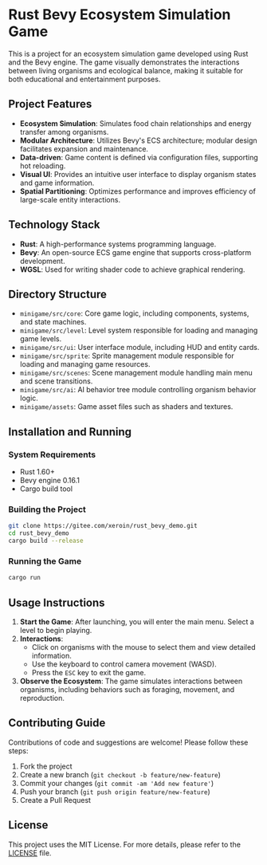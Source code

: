 

# Rust Bevy Ecosystem Simulation Game

This is a project for an ecosystem simulation game developed using Rust and the Bevy engine. The game visually demonstrates the interactions between living organisms and ecological balance, making it suitable for both educational and entertainment purposes.

## Project Features

- **Ecosystem Simulation**: Simulates food chain relationships and energy transfer among organisms.
- **Modular Architecture**: Utilizes Bevy's ECS architecture; modular design facilitates expansion and maintenance.
- **Data-driven**: Game content is defined via configuration files, supporting hot reloading.
- **Visual UI**: Provides an intuitive user interface to display organism states and game information.
- **Spatial Partitioning**: Optimizes performance and improves efficiency of large-scale entity interactions.

## Technology Stack

- **Rust**: A high-performance systems programming language.
- **Bevy**: An open-source ECS game engine that supports cross-platform development.
- **WGSL**: Used for writing shader code to achieve graphical rendering.

## Directory Structure

- `minigame/src/core`: Core game logic, including components, systems, and state machines.
- `minigame/src/level`: Level system responsible for loading and managing game levels.
- `minigame/src/ui`: User interface module, including HUD and entity cards.
- `minigame/src/sprite`: Sprite management module responsible for loading and managing game resources.
- `minigame/src/scenes`: Scene management module handling main menu and scene transitions.
- `minigame/src/ai`: AI behavior tree module controlling organism behavior logic.
- `minigame/assets`: Game asset files such as shaders and textures.

## Installation and Running

### System Requirements

- Rust 1.60+
- Bevy engine 0.16.1
- Cargo build tool

### Building the Project

```bash
git clone https://gitee.com/xeroin/rust_bevy_demo.git
cd rust_bevy_demo
cargo build --release
```

### Running the Game

```bash
cargo run
```

## Usage Instructions

1. **Start the Game**: After launching, you will enter the main menu. Select a level to begin playing.
2. **Interactions**:
   - Click on organisms with the mouse to select them and view detailed information.
   - Use the keyboard to control camera movement (WASD).
   - Press the `ESC` key to exit the game.
3. **Observe the Ecosystem**: The game simulates interactions between organisms, including behaviors such as foraging, movement, and reproduction.

## Contributing Guide

Contributions of code and suggestions are welcome! Please follow these steps:

1. Fork the project
2. Create a new branch (`git checkout -b feature/new-feature`)
3. Commit your changes (`git commit -am 'Add new feature'`)
4. Push your branch (`git push origin feature/new-feature`)
5. Create a Pull Request

## License

This project uses the MIT License. For more details, please refer to the [LICENSE](LICENSE) file.